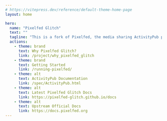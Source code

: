```yaml
---
# https://vitepress.dev/reference/default-theme-home-page
layout: home

hero:
  name: "Pixelfed Glitch"
  text: ""
  tagline: "This is a fork of Pixelfed, the media sharing ActivityPub platform"
  actions:
    - theme: brand
      text: Why Pixelfed Glitch?
      link: /project/why_pixelfed_glitch
    - theme: brand
      text: Getting Started
      link: /running-pixelfed/
    - theme: alt
      text: ActivityPub Documentation
      link: /spec/ActivityPub.html
    - theme: alt
      text: Latest Pixelfed Glitch Docs
      link: https://pixelfed-glitch.github.io/docs
    - theme: alt
      text: Upstream Official Docs
      link: https://docs.pixelfed.org
---
```


